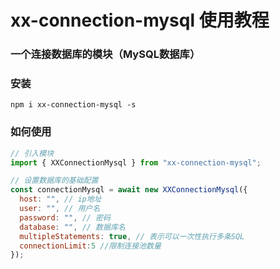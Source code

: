 

# xx-connection-mysql 使用教程

### 一个连接数据库的模块（MySQL数据库）

### 安装

`npm i xx-connection-mysql -s`

### 如何使用

```javascript
// 引入模块
import { XXConnectionMysql } from "xx-connection-mysql";

// 设置数据库的基础配置
const connectionMysql = await new XXConnectionMysql({
  host: "", // ip地址
  user: "", // 用户名
  password: "", // 密码
  database: "", // 数据库名
  multipleStatements: true, // 表示可以一次性执行多条SQL
  connectionLimit:5 //限制连接池数量
});

```